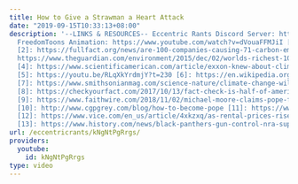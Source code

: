 ```yaml
---
title: How to Give a Strawman a Heart Attack
date: "2019-09-15T10:33:13+08:00"
description: '--LINKS & RESOURCES-- Eccentric Rants Discord Server: https://discord.gg/HkgZF2P
  FreedomToons Animation: https://www.youtube.com/watch?v=dVouaFFMJiI [1]: https://web.archive.org/web/20190410124828/https://www.learnliberty.org/blog/the-rubin-report-and-learn-liberty-fight-for-free-speech/
  [2]: https://fullfact.org/news/are-100-companies-causing-71-carbon-emissions/ [3]:
  https://www.theguardian.com/environment/2015/dec/02/worlds-richest-10-produce-half-of-global-carbon-emissions-says-oxfam
  [4]: https://www.scientificamerican.com/article/exxon-knew-about-climate-change-almost-40-years-ago/
  [5]: https://youtu.be/RLqXkYrdmjY?t=230 [6]: https://en.wikipedia.org/wiki/Holocene_extinction
  [7]: https://www.smithsonianmag.com/science-nature/climate-change-will-accelerate-earths-sixth-mass-extinction-180955138/
  [8]: https://checkyourfact.com/2017/10/13/fact-check-is-half-of-america-living-paycheck-to-paycheck/
  [9]: https://www.faithwire.com/2018/11/02/michael-moore-claims-pope-francis-told-him-capitalism-is-a-sin/
  [10]: http://www.cgpgrey.com/blog/how-to-become-pope [11]: https://www.sciencedaily.com/releases/2018/12/181210165115.htm
  [12]: https://www.vice.com/en_us/article/4xkzxq/as-rental-prices-rise-women-stay-in-bad-relationships-to-survive
  [13]: https://www.history.com/news/black-panthers-gun-control-nra-support-mulford-act'
url: /eccentricrants/kNgNtPgRrgs/
providers:
  youtube:
    id: kNgNtPgRrgs
type: video
---
```


